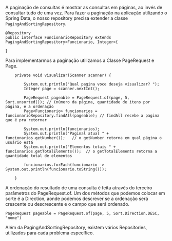 A paginação de consultas é mostrar as consultas em páginas, ao invés de consultar tudo de uma vez. Para fazer a paginação na aplicação utilizando o Spring Data, o nosso repository precisa extender a classe `PagingAndSortingRepository`.
```
@Repository
public interface FuncionarioRepository extends PagingAndSortingRepository<Funcionario, Integer>{
	
}
```
Para implementarmos a paginação utilizamos a Classe PageRequest e Page.
```
	private void visualizar(Scanner scanner) {
		
		System.out.println("Qual pagina voce deseja visualizar? ");
		Integer page = scanner.nextInt();

		PageRequest pageable = PageRequest.of(page, 5, Sort.unsorted()); // (número da página, quantidade de itens por página, e a ordenação
		Page<Funcionario> funcionarios = funcionarioRepository.findAll(pageable); // findAll recebe a pagina que é pra retornar
		
		System.out.println(funcionarios);
		System.out.println("Paginal atual " + funcionarios.getNumber());   // o getNumber retorna em qual página o usuário está
		System.out.println("Elementos totais " + funcionarios.getTotalElements());  // o getTotalElements retorna a quantidade total de elementos
		
		funcionarios.forEach(funcionario -> System.out.println(funcionario.toString()));

	}
```
A ordenação do resultado de uma consulta é feita através do terceiro parâmetros do PageRequest.of. Um dos métodos que podemos colocar em sorte é a Direction, aonde podemos descrever se a ordenação será crescente ou descrescente e o campo que será ordenado.
```
PageRequest pageable = PageRequest.of(page, 5, Sort.Direction.DESC, "nome")
```
Além da PagingAndSortingRepository, existem vários Repositories, utilizados para cada problema específico.<br>